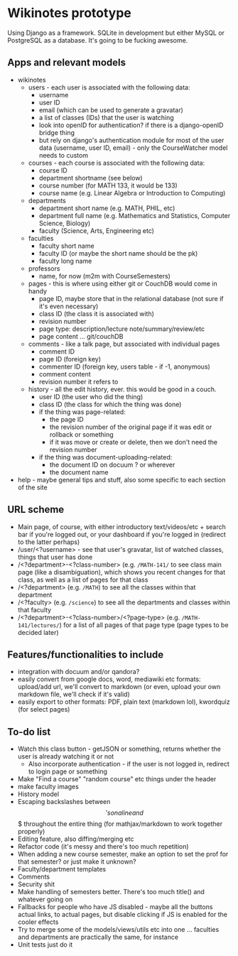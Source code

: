 Wikinotes prototype
==================

Using Django as a framework. SQLite in development but either MySQL or PostgreSQL as a database. It's going to be fucking awesome.

Apps and relevant models
---------

*	wikinotes
	*	users - each user is associated with the following data:
		*	username
		*	user ID
		*	email (which can be used to generate a gravatar)
		*	a list of classes (IDs) that the user is watching
		*	look into openID for authentication? if there is a django-openID bridge thing
		*	but rely on django's authentication module for most of the user data (username, user ID, email) - only the CourseWatcher model needs to custom
	*	courses - each course is associated with the following data:
		*	course ID
		*	department shortname (see below)
		*	course number (for MATH 133, it would be 133)
		*	course name (e.g. Linear Algebra or Introduction to Computing)
	*	departments
		*	department short name (e.g. MATH, PHIL, etc)
		*	department full name (e.g. Mathematics and Statistics, Computer Science, Biology)
		*	faculty (Science, Arts, Engineering etc)
	*	faculties
		*	faculty short name
		*	faculty ID (or maybe the short name should be the pk)
		*	faculty long name
	*	professors
		*	name, for now (m2m with CourseSemesters)
	*	pages - this is where using either git or CouchDB would come in handy
		*	page ID, maybe store that in the relational database (not sure if it's even necessary)
		*	class ID (the class it is associated with)
		*	revision number
		*	page type: description/lecture note/summary/review/etc
		*	page content ... git/couchDB
	*	comments - like a talk page, but associated with individual pages
		*	comment ID
		*	page ID (foreign key)
		*	commenter ID (foreign key, users table - if -1, anonymous)
		*	comment content
		*	revision number it refers to
	*	history - all the edit history, ever. this would be good in a couch.
		*	user ID (the user who did the thing)
		*	class ID (the class for which the thing was done)
		*	if the thing was page-related:
			*	the page ID
			*	the revision number of the original page if it was edit or rollback or something
			*	if it was move or create or delete, then we don't need the revision number
		*	if the thing was document-uploading-related:
			*	the document ID on docuum ? or wherever
			*	the document name
*	help - maybe general tips and stuff, also some specific to each section of the site

URL scheme
----------

*	Main page, of course, with either introductory text/videos/etc + search bar if you're logged out, or your dashboard if you're logged in (redirect to the latter perhaps)
*	/user/<?username> - see that user's gravatar, list of watched classes, things that user has done
*	/<?department>-<?class-number> (e.g. `/MATH-141/` to see class main page (like a disambiguation), which shows you recent changes for that class, as well as a list of pages for that class
*	/<?department> (e.g. `/MATH`) to see all the classes within that department
*	/<?faculty> (e.g. `/science`) to see all the departments and classes within that faculty
*	/<?department>-<?class-number>/<?page-type> (e.g. `/MATH-141/lectures/`) for a list of all pages of that page type (page types to be decided later)

Features/functionalities to include
-----------------------------------

*	integration with docuum and/or qandora?
*	easily convert from google docs, word, mediawiki etc formats: upload/add url, we'll convert to markdown (or even, upload your own markdown file, we'll check if it's valid)
*	easily export to other formats: PDF, plain text (markdown lol), kwordquiz (for select pages)

To-do list
----------

*	Watch this class button - getJSON or something, returns whether the user is already watching it or not
	*	Also incorporate authentication - if the user is not logged in, redirect to login page or something
*	Make "Find a course" "random course" etc things under the header
*	make faculty images
*	History model
*	Escaping backslashes between $$'s on a line and $$$ throughout the entire thing (for mathjax/markdown to work together properly)
*	Editing feature, also diffing/merging etc
*	Refactor code (it's messy and there's too much repetition)
*	When adding a new course semester, make an option to set the prof for that semester? or just make it unknown?
*	Faculty/department templates
*	Comments
*	Security shit
*	Make handling of semesters better. There's too much title() and whatever going on
*	Fallbacks for people who have JS disabled - maybe all the buttons actual links, to actual pages, but disable clicking if JS is enabled for the cooler effects
*	Try to merge some of the models/views/utils etc into one ... faculties and departments are practically the same, for instance
*	Unit tests just do it
